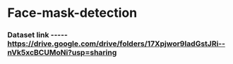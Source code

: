 # Face-mask-detection

### Dataset link ----- https://drive.google.com/drive/folders/17Xpjwor9IadGstJRi--nVk5xcBCUMoNi?usp=sharing
